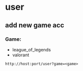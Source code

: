 # user

## add new game acc
### Game:
  - league_of_legends
  - valorant
```
http://host:port/user?game=<game>
```

